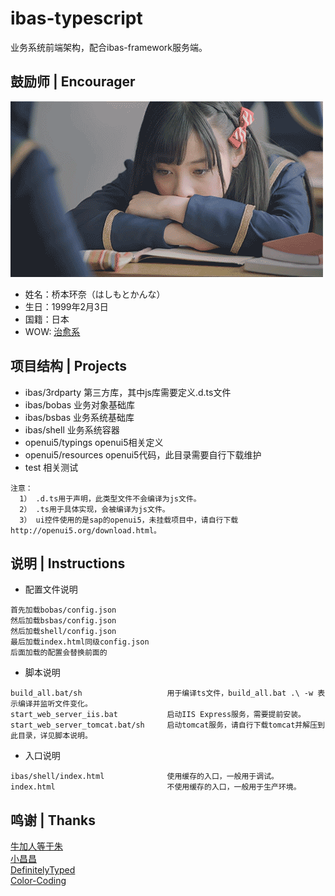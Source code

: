 # ibas-typescript
业务系统前端架构，配合ibas-framework服务端。

## 鼓励师 | Encourager
![](encourager.gif "はしもとかんな")
* 姓名：桥本环奈（はしもとかんな）
* 生日：1999年2月3日
* 国籍：日本
* WOW: [治愈系](http://www.bilibili.com/mobile/video/av1169895.html "B站指日可待")


## 项目结构 | Projects
* ibas/3rdparty      第三方库，其中js库需要定义.d.ts文件
* ibas/bobas         业务对象基础库
* ibas/bsbas         业务系统基础库
* ibas/shell         业务系统容器
* openui5/typings    openui5相关定义
* openui5/resources  openui5代码，此目录需要自行下载维护
* test               相关测试

~~~
注意：
  1） .d.ts用于声明，此类型文件不会编译为js文件。
  2） .ts用于具体实现，会被编译为js文件。
  3） ui控件使用的是sap的openui5，未挂载项目中，请自行下载http://openui5.org/download.html。
~~~

## 说明 | Instructions
* 配置文件说明
~~~
首先加载bobas/config.json
然后加载bsbas/config.json
然后加载shell/config.json
最后加载index.html同级config.json
后面加载的配置会替换前面的
~~~
* 脚本说明
~~~
build_all.bat/sh                   用于编译ts文件，build_all.bat .\ -w 表示编译并监听文件变化。
start_web_server_iis.bat           启动IIS Express服务，需要提前安装。
start_web_server_tomcat.bat/sh     启动tomcat服务，请自行下载tomcat并解压到此目录，详见脚本说明。
~~~
* 入口说明
~~~
ibas/shell/index.html              使用缓存的入口，一般用于调试。
index.html                         不使用缓存的入口，一般用于生产环境。
~~~

## 鸣谢 | Thanks
[牛加人等于朱](http://baike.baidu.com/view/1769.htm "NiurenZhu")<br>
[小昌昌](http://baike.baidu.com/view/1831.htm "cyitianyou")<br>
[DefinitelyTyped](http://definitelytyped.org/ "TypeScript Definition")<br>
[Color-Coding](http://colorcoding.org/ "咔啦工作室")<br>
